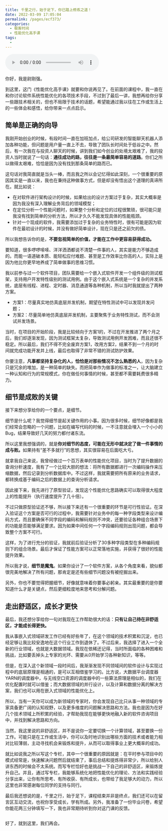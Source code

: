 ```yaml
---
title: 千里之行，始于足下，你已踏上修炼之道！
date: 2022-03-09 17:05:04
permalink: /pages/ecf373/
categories:
  - 极客时间
  - 性能优化高手课
tags:
  - 
---
```

<audio title="结束语.千里之行，始于足下，你已踏上修炼之道！" src="https://static001.geekbang.org/resource/audio/7c/9b/7c561a0c07d4415b24ed09e369a3b09b.mp3" controls="controls"></audio> 
<p>你好，我是尉刚强。</p><p>到这里，这门《性能优化高手课》就要和你说再见了。在前面的课程中，我一直在和你讨论软件系统性能优化的各项技术手段，不过到了最后一讲，我想再给你分享一些跟技术相关的，但也不局限于技术的话题，希望能通过我以往在工作或生活上的一些体会和感悟，给你带来一点点启示。</p><h2>简单是正确的向导</h2><p>我刚开始创业的时候，有段时间一直在加班加点，给公司研发的智能聊天机器人添加各种功能，但问题是用户量一直上不去，导致了团队长时间处于低谷之中。然后，有一次我在与投资人聊天的时候，讲到我们如今创业的处境太艰难了，我的投资人当时就说了一句话：<strong>通往成功的路，往往是一条最简单容易的道路</strong>。你们之所以做得太艰难，恰恰是因为没有找到那条简单的路而已。</p><p>这句话对我简直就是当头一棒，而且我之所以会记忆得如此深刻，一个很重要的原因其实是一直以来，我也在秉持这种做事方式，但是却没有悟出这个道理的真谛所在。就比如说：</p><ul>
<li>在对软件进行架构设计的时候，如果给出的设计方案过于复杂，其实大概率是因为我没有深入理解业务背后的领域模型；</li>
<li>在定位分析一个性能问题时，如果整个分析和定位的过程很繁琐，很可能只是我没有找到简单的分析方法，所以才久久不能发现具体的性能瓶颈。</li>
<li>针对一个现成的软件，我需要添加过于复杂的业务特性时，很有可能是因为软件在最初设计的时候，并没有做好简单设计，现在只是还之前欠的债。</li>
</ul><!-- [[[read_end]]] --><p>所以我想告诉你的是，<strong>不要忽视简单的价值，才能在工作中更容易获得成功。</strong></p><p>要知道，很多啰啰嗦嗦、洋洋洒洒都说不清楚一件事的人，其实是能力不够造成的。而能一语道破本质、能轻松应付难题、甚至是工作效率比你高的人，实际上是因为他比你更早地养成了简单做事的思维习惯。</p><p>我以前参与过一个软件项目，团队需要给一个嵌入式软件开发一个组件级的测试框架，支持用户开发特性级别的测试用例。由于这个嵌入式系统是一个复杂的并发系统，底层有线程、进程、定时器、消息通道等各种机制，所以当时我就提出了两种方案。</p><ul>
<li>方案1：尽量真实地仿真底层并发机制，期望在特性测试中可以发现并发问题；</li>
<li>方案2：尽量简单地仿真底层并发机制，主要聚焦于业务特性测试，而不会测试并发场景。</li>
</ul><p>当时，在项目的开始阶段，我是比较倾向于方案1的，不过在开发推进了两个月之后，我们却逐渐发现，因为测试框架太复杂，导致测试用例开发困难，而且还很不稳定。所以最后，我们不得不完全废弃方案1，改用方案2，结果不到一个月的时间就完成功能开发并上线，最后也取得了非常不错的测试防护效果。</p><p>你要注意，<strong>凡事都坚持复杂化的人，恰恰是对那些情况不怎么熟悉的人</strong>，因为复杂只是冗余的堆加，是一种简单的缺失。而把简单作为做事的标准之一，让大脑建立一种认知和行为的常规模式，你在做任何事情的时候，甚至都不需要耗费很多精力。</p><h2>细节是成败的关键</h2><p>接下来想分享给你的一个要点，是细节。</p><p>细节是什么呢？我觉得细节是起关键作用的小事。因为很多时候，细节好像都是我们经常会忽略的一个问题，比如在编写代码的时候，一不注意就会埋入一个小小的Bug，结果导致好几天的努力都付诸东流。</p><p>所以这里我想强调的，就是<strong>你对细节的态度，可能在无形中就决定了做一件事情的成与败。</strong>如果持有“差不多就行”的思想，其实很容易在后面吃大亏。</p><p>就拿我自己来说，我曾经做过一个百万表单的性能优化项目，当时为了提升数据的查询分析速度，我有了一个比较大胆的想法：将所有数据都进行一次编码操作来压缩数据，然后记录到分析数据库中。不过这样，我就需要把所有原来的业务请求，都转换成基于编码之后的数据上的查询分析请求。</p><p>因此接下来，我先进行了原型验证，发现这个性能优化思路确实可以取得很大程度上的性能提升（执行速度提升了几十倍）。</p><p>不过只做原型验证还不够，所以接下来还有一个很重要的环节是可行性验证。在深入验证这个方案是否可行的过程中，我需要针对业务中的每一种字段类型来设计编码方式，而且要确保不同字段的编码和解码规则不冲突，还要验证各种组合场景下的功能是否能够满足要求。因为如果中间任何一个字段编码规则出现问题，都会导致整个方案不可行。</p><p>这样，为了进行充分的验证，我就前后验证分析了30多种字段类型在多种编码规则下的组合场景。最后才保证了性能方案可以正常落地实施，并获得了很好的性能提升效果。</p><p>所以我才说，<strong>细节是魔鬼</strong>。如果你设计了一个软件方案，从各个角度来看，貌似都很完美地解决了所有问题，那肯定是还有些细节问题没有被挖掘出来。</p><p>另外，你也不要觉得把握细节，好像就意味着你要事必躬亲。其实最重要的是你要知道什么才是关键点，然后更细粒度地来思考和分解问题。</p><h2>走出舒适区，成长才更快</h2><p>最后，我还想分享给你一句对我现在工作帮助很大的话：<strong>只有让自己待在非舒适区，才能成长得更快。</strong></p><p>我从事嵌入式领域研发工作已经有好些年了，在这个领域的技术积累和沉淀，也已经足够让我比较安逸地在这个行业工作到退休了。不过后来，我选择了进入一个全新的行业领域，也就是大数据领域。我现在依稀还记得，当时所面临的各种困难和挑战，比如要丢掉头上专家的光环、需要从0开始学习各种新知识，等等。</p><p>但是，在深入这个新领域一段时间后，我渐渐发现不同领域间的软件设计与实现过程中的底层原理是相通的，是可以互相借鉴学习的。比方说，大数据平台调度器YARN的调度器中，与无线空口资源的调度器中的一些算法原理是相似的，我们在优化配置时就可以借鉴；而大数据领域的并行设计，以及计算和数据分离的解决方案，我们也可以用在嵌入式领域的性能优化上。</p><p>所以，当有一天你可以成为新领域的专家时，你会发现自己比只从事一种领域的专家具备更广阔的认知视野，以及更多维度的问题解决思路和方法。我也是因为在好几个技术领域上所积累的经验，才帮助我现在能够更快地融入新的软件咨询项目中，并找到解决思路和方向。</p><p>当然，我这里说的非舒适区，并不是说你一定要切换一个计算领域，甚至要换一份工作。可能只是在工作或生活中，你可以及时地识别出哪些方面的技术或者能力相对比较薄弱，主动寻找机会来锻炼和提升，从而可以取得事业上更大概率的成功。</p><p>就比如说我之所以写这个专栏，其中一个很重要的原因就是：在平时参与项目中的模式经常是，快速解决问题然后就结束了，事后总结和提炼得非常少，所以给别人讲东西的时候会不太系统。而写专栏恰好也是挑战一下自己的非舒适区，来锻炼提升自己。并且，通过写专栏，我能够系统化地把性能优化的理论、方法和实践经验分享出来，让你有所思考、有所收获、有所成长，也带给了我足够大的动力，所以这里也非常感谢每位同学的支持与同行。</p><p>最后我还想说的是，千里之行，始于足下，课程结束并非是终点，我们还可以在留言区互动交流，也祝你享受成长，学有所成。另外，我准备了一份毕业问卷，希望你能花两三分钟填写一下，我也非常期待听到你对这门课的反馈。</p><p><a href="https://jinshuju.net/f/nJXHOW"><img src="https://static001.geekbang.org/resource/image/ab/88/ab5356704bb6c8b5c94ed9b2dbac0488.jpg?wh=1142x801" alt=""></a></p><p>好了，就到这里，我们再会。</p>